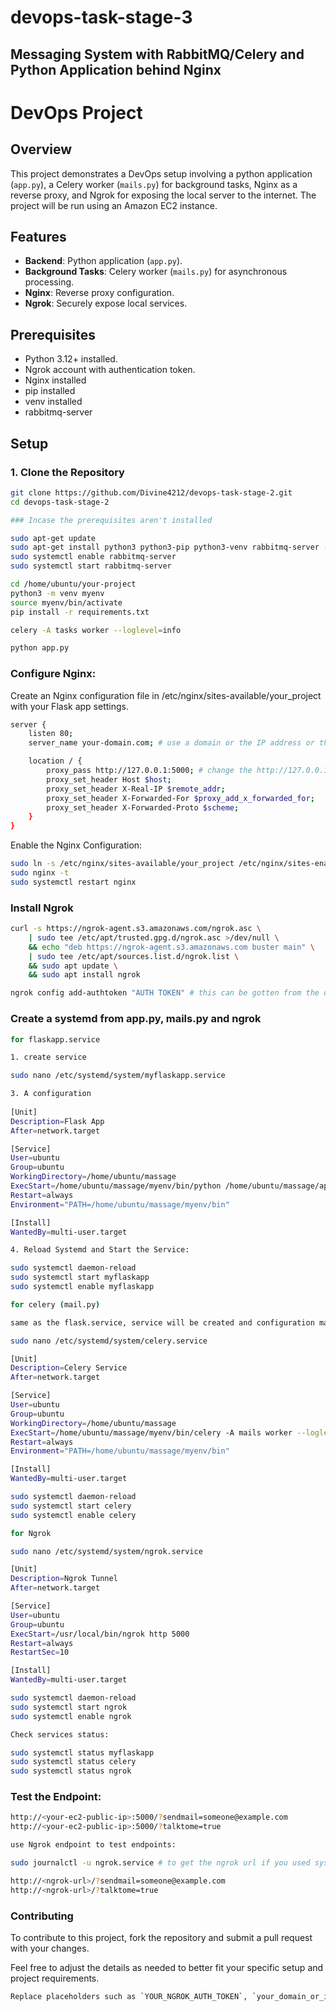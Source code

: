 # devops-task-stage-3
## Messaging System with RabbitMQ/Celery and Python Application behind Nginx

# DevOps Project

## Overview

This project demonstrates a DevOps setup involving a python application (`app.py`), a Celery worker (`mails.py`) for background tasks, Nginx as a reverse proxy, and Ngrok for exposing the local server to the internet. The project will be run using an Amazon EC2 instance.

## Features

- **Backend**: Python application (`app.py`).
- **Background Tasks**: Celery worker (`mails.py`) for asynchronous processing.
- **Nginx**: Reverse proxy configuration.
- **Ngrok**: Securely expose local services.

## Prerequisites

- Python 3.12+ installed.
- Ngrok account with authentication token.
- Nginx installed
- pip installed
- venv installed
- rabbitmq-server

## Setup

### 1. Clone the Repository

```bash
git clone https://github.com/Divine4212/devops-task-stage-2.git
cd devops-task-stage-2

### Incase the prerequisites aren't installed

sudo apt-get update
sudo apt-get install python3 python3-pip python3-venv rabbitmq-server -y
sudo systemctl enable rabbitmq-server
sudo systemctl start rabbitmq-server

cd /home/ubuntu/your-project
python3 -m venv myenv
source myenv/bin/activate
pip install -r requirements.txt

celery -A tasks worker --loglevel=info

python app.py
```

### Configure Nginx:

Create an Nginx configuration file in /etc/nginx/sites-available/your_project with your Flask app settings.

```bash
server {
    listen 80;
    server_name your-domain.com; # use a domain or the IP address or the EC2

    location / {
        proxy_pass http://127.0.0.1:5000; # change the http://127.0.0.1 to the IP address of the instance
        proxy_set_header Host $host;
        proxy_set_header X-Real-IP $remote_addr;
        proxy_set_header X-Forwarded-For $proxy_add_x_forwarded_for;
        proxy_set_header X-Forwarded-Proto $scheme;
    }
}
```

Enable the Nginx Configuration:

```bash
sudo ln -s /etc/nginx/sites-available/your_project /etc/nginx/sites-enabled/
sudo nginx -t
sudo systemctl restart nginx
```

### Install Ngrok

```bash
curl -s https://ngrok-agent.s3.amazonaws.com/ngrok.asc \
	| sudo tee /etc/apt/trusted.gpg.d/ngrok.asc >/dev/null \
	&& echo "deb https://ngrok-agent.s3.amazonaws.com buster main" \
	| sudo tee /etc/apt/sources.list.d/ngrok.list \
	&& sudo apt update \
	&& sudo apt install ngrok

ngrok config add-authtoken "AUTH TOKEN" # this can be gotten from the dashboard
```

### Create a systemd from app.py, mails.py and ngrok

```bash
for flaskapp.service

1. create service

sudo nano /etc/systemd/system/myflaskapp.service

3. A configuration
 
[Unit]
Description=Flask App
After=network.target

[Service]
User=ubuntu
Group=ubuntu
WorkingDirectory=/home/ubuntu/massage
ExecStart=/home/ubuntu/massage/myenv/bin/python /home/ubuntu/massage/app.py # Adjust WorkingDirectory and ExecStart paths to match the location of your app.py and virtual environment.
Restart=always
Environment="PATH=/home/ubuntu/massage/myenv/bin"

[Install]
WantedBy=multi-user.target

4. Reload Systemd and Start the Service:

sudo systemctl daemon-reload
sudo systemctl start myflaskapp
sudo systemctl enable myflaskapp

for celery (mail.py)

same as the flask.service, service will be created and configuration made, afterwards reload of systemd and start the service.

sudo nano /etc/systemd/system/celery.service

[Unit]
Description=Celery Service
After=network.target

[Service]
User=ubuntu
Group=ubuntu
WorkingDirectory=/home/ubuntu/massage
ExecStart=/home/ubuntu/massage/myenv/bin/celery -A mails worker --loglevel=info
Restart=always
Environment="PATH=/home/ubuntu/massage/myenv/bin"

[Install]
WantedBy=multi-user.target

sudo systemctl daemon-reload
sudo systemctl start celery
sudo systemctl enable celery

for Ngrok

sudo nano /etc/systemd/system/ngrok.service

[Unit]
Description=Ngrok Tunnel
After=network.target

[Service]
User=ubuntu
Group=ubuntu
ExecStart=/usr/local/bin/ngrok http 5000
Restart=always
RestartSec=10

[Install]
WantedBy=multi-user.target

sudo systemctl daemon-reload
sudo systemctl start ngrok
sudo systemctl enable ngrok

Check services status:

sudo systemctl status myflaskapp
sudo systemctl status celery
sudo systemctl status ngrok
```

### Test the Endpoint:

```bash
http://<your-ec2-public-ip>:5000/?sendmail=someone@example.com
http://<your-ec2-public-ip>:5000/?talktome=true

use Ngrok endpoint to test endpoints:

sudo journalctl -u ngrok.service # to get the ngrok url if you used systemd

http://<ngrok-url>/?sendmail=someone@example.com
http://<ngrok-url>/?talktome=true
```

### Contributing

To contribute to this project, fork the repository and submit a pull request with your changes.

Feel free to adjust the details as needed to better fit your specific setup and project requirements.

```sh
Replace placeholders such as `YOUR_NGROK_AUTH_TOKEN`, `your_domain_or_ip`, and `your-email@example.com` with actual values relevant to your project. Adjust the Nginx configuration and any additional details as necessary.
